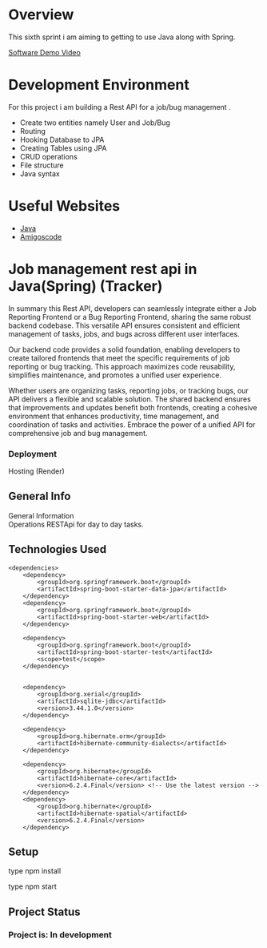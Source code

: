 # Overview

This sixth sprint i am aiming to getting to use Java along with Spring.

[Software Demo Video](https://youtu.be/4n4k3nVY9D8)

# Development Environment

For this project i am building a Rest API for a job/bug management .

- Create two entities namely User and Job/Bug
- Routing
- Hooking Database to JPA
- Creating Tables using JPA
- CRUD operations
- File structure
- Java syntax

# Useful Websites

* [Java](https://www.baeldung.com/spring-boot-sqlite)
* [Amigoscode](https://www.youtube.com/watch?v=9SGDpanrc8U&t=2593s)




# Job management rest api in Java(Spring) (Tracker)

In summary this Rest API, developers can seamlessly integrate either a Job Reporting Frontend or a Bug Reporting Frontend, sharing the same robust backend codebase. This versatile API ensures consistent and efficient management of tasks, jobs, and bugs across different user interfaces.

Our backend code provides a solid foundation, enabling developers to create tailored frontends that meet the specific requirements of job reporting or bug tracking. This approach maximizes code reusability, simplifies maintenance, and promotes a unified user experience.

Whether users are organizing tasks, reporting jobs, or tracking bugs, our API delivers a flexible and scalable solution. The shared backend ensures that improvements and updates benefit both frontends, creating a cohesive environment that enhances productivity, time management, and coordination of tasks and activities. Embrace the power of a unified API for comprehensive job and bug management.



### Deployment
Hosting (Render)



## General Info
General Information    
Operations RESTApi for day to day tasks.



## Technologies Used
    <dependencies>
		<dependency>
			<groupId>org.springframework.boot</groupId>
			<artifactId>spring-boot-starter-data-jpa</artifactId>
		</dependency>
		<dependency>
			<groupId>org.springframework.boot</groupId>
			<artifactId>spring-boot-starter-web</artifactId>
		</dependency>

		<dependency>
			<groupId>org.springframework.boot</groupId>
			<artifactId>spring-boot-starter-test</artifactId>
			<scope>test</scope>
		</dependency>


		<dependency>
			<groupId>org.xerial</groupId>
			<artifactId>sqlite-jdbc</artifactId>
			<version>3.44.1.0</version>
		</dependency>

		<dependency>
			<groupId>org.hibernate.orm</groupId>
			<artifactId>hibernate-community-dialects</artifactId>
		</dependency>

		<dependency>
			<groupId>org.hibernate</groupId>
			<artifactId>hibernate-core</artifactId>
			<version>6.2.4.Final</version> <!-- Use the latest version -->
		</dependency>
		<dependency>
			<groupId>org.hibernate</groupId>
			<artifactId>hibernate-spatial</artifactId>
			<version>6.2.4.Final</version>
		</dependency>  



## Setup
type npm install

type npm start



## Project Status

### Project is: In development  

